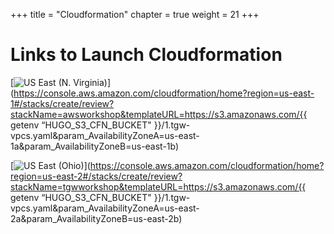 +++
title = "Cloudformation"
chapter = true
weight = 21
+++

# Links to Launch Cloudformation

[![US East (N. Virginia)](https://samdengler.github.io/cloudformation-launch-stack-button-svg/images/us-east-1.svg)](https://console.aws.amazon.com/cloudformation/home?region=us-east-1#/stacks/create/review?stackName=awsworkshop&templateURL=https://s3.amazonaws.com/{{ getenv “HUGO_S3_CFN_BUCKET" }}/1.tgw-vpcs.yaml&param_AvailabilityZoneA=us-east-1a&param_AvailabilityZoneB=us-east-1b)

[![US East (Ohio)](https://samdengler.github.io/cloudformation-launch-stack-button-svg/images/us-east-2.svg)](https://console.aws.amazon.com/cloudformation/home?region=us-east-2#/stacks/create/review?stackName=tgwworkshop&templateURL=https://s3.amazonaws.com/{{ getenv “HUGO_S3_CFN_BUCKET" }}/1.tgw-vpcs.yaml&param_AvailabilityZoneA=us-east-2a&param_AvailabilityZoneB=us-east-2b)
